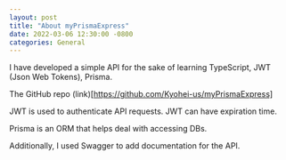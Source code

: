 ```yaml
---
layout: post
title: "About myPrismaExpress"
date: 2022-03-06 12:30:00 -0800
categories: General
---
```


I have developed a simple API for the sake of learning TypeScript, JWT (Json Web Tokens), Prisma.

The GitHub repo (link)[https://github.com/Kyohei-us/myPrismaExpress]

JWT is used to authenticate API requests.
JWT can have expiration time.

Prisma is an ORM that helps deal with accessing DBs.

Additionally, I used Swagger to add documentation for the API.
